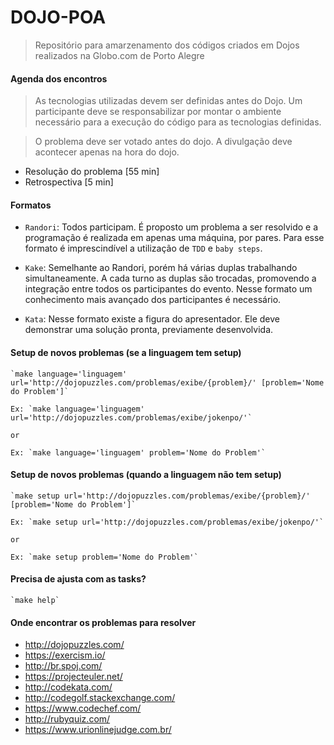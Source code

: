 # DOJO-POA

> Repositório para amarzenamento dos códigos criados em Dojos realizados na Globo.com de Porto Alegre


#### Agenda dos encontros

  > As tecnologias utilizadas devem ser definidas antes do Dojo. Um participante deve se responsabilizar por montar o ambiente necessário para a execução do código para as tecnologias definidas.

  > O problema deve ser votado antes do dojo. A divulgação deve acontecer apenas na hora do dojo.

  - Resolução do problema [55 min]
  - Retrospectiva [5 min]

#### Formatos

  - `Randori`: Todos participam. É proposto um problema a ser resolvido e a programação é realizada em apenas uma máquina, por pares. Para esse formato é imprescindível a utilização de `TDD` e `baby steps`.

  - `Kake`: Semelhante ao Randori, porém há várias duplas trabalhando simultaneamente. A cada turno as duplas são trocadas, promovendo a integração entre todos os participantes do evento. Nesse formato um conhecimento mais avançado dos participantes é necessário.

  - `Kata`: Nesse formato existe a figura do apresentador. Ele deve demonstrar uma solução pronta, previamente desenvolvida.

#### Setup de novos problemas (se a linguagem tem setup)

	`make language='linguagem' url='http://dojopuzzles.com/problemas/exibe/{problem}/' [problem='Nome do Problem']`

	Ex: `make language='linguagem' url='http://dojopuzzles.com/problemas/exibe/jokenpo/'`

	or

	Ex: `make language='linguagem' problem='Nome do Problem'`

#### Setup de novos problemas (quando a linguagem não tem setup)
	`make setup url='http://dojopuzzles.com/problemas/exibe/{problem}/' [problem='Nome do Problem']`

	Ex: `make setup url='http://dojopuzzles.com/problemas/exibe/jokenpo/'`

	or

	Ex: `make setup problem='Nome do Problem'`

#### Precisa de ajusta com as tasks?
	`make help`

#### Onde encontrar os problemas para resolver

  - http://dojopuzzles.com/
  - https://exercism.io/
  - http://br.spoj.com/
  - https://projecteuler.net/
  - http://codekata.com/
  - http://codegolf.stackexchange.com/
  - https://www.codechef.com/
  - http://rubyquiz.com/
  - https://www.urionlinejudge.com.br/
